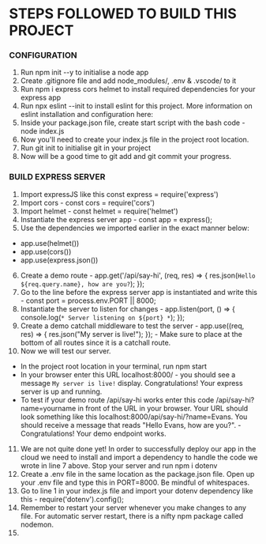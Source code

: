 # STEPS FOLLOWED TO BUILD THIS PROJECT

### CONFIGURATION

1. Run npm init --y to initialise a node app
2. Create .gitignore file and add node_modules/, .env & .vscode/ to it
3. Run npm i express cors helmet to install required dependencies for your express app
4. Run npx eslint --init to install eslint for this project. More information on eslint installation and configuration here:
5. Inside your package.json file, create start script with the bash code - node index.js
6. Now you'll need to create your index.js file in the project root location.
7. Run git init to initialise git in your project
8. Now will be a good time to git add and git commit your progress.

### BUILD EXPRESS SERVER
1. Import expressJS like this const express = require('express')
2. Import cors - const cors = require('cors')
3. Import helmet - const helmet = require('helmet')
4. Instantiate the express server app - const app = express();
5. Use the dependencies we imported earlier in the exact manner below:
  - app.use(helmet())
  - app.use(cors())
  - app.use(express.json())
6. Create a demo route - app.get('/api/say-hi', (req, res) => {
  res.json(`Hello ${req.query.name}, how are you?`);
});
7. Go to the line before the express server app is instantiated and write this - const port = process.env.PORT || 8000;
8. Instantiate the server to listen for changes - app.listen(port, () => {
  console.log(`* Server listening on ${port} *`);
});
9. Create a demo catchall middleware to test the server - app.use((req, res) => {
  res.json("My server is live!");
}); - Make sure to place at the bottom of all routes since it is a catchall route.
10. Now we will test our server.
  - In the project root location in your terminal, run npm start
  - In your browser enter this URL localhost:8000/ - you should see a message `My server is live!` display. Congratulations! Your express server is up and running.
  - To test if your demo route /api/say-hi works enter this code /api/say-hi?name=yourname in front of the URL in your browser. Your URL should look something like this localhost:8000/api/say-hi/?name=Evans. You should receive a message that reads "Hello Evans, how are you?". - Congratulations! Your demo endpoint works.
11. We are not quite done yet! In order to successfully deploy our app in the cloud we need to install and import a dependency to handle the code we wrote in line 7 above. Stop your server and run npm i dotenv
12. Create a .env file in the same location as the package.json file. Open up your .env file and type this in PORT=8000. Be mindful of whitespaces.
13. Go to line 1 in your index.js file and import your dotenv dependency like this - require('dotenv').config();
14. Remember to restart your server whenever you make changes to any file. For automatic server restart, there is a nifty npm package called nodemon.
15. 
